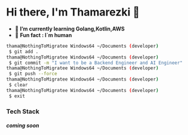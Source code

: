 # Hi there, I'm Thamarezki 👋

<!--
**NothingToMigratee/NothingToMigratee** is a ✨ _special_ ✨ repository because its `README.md` (this file) appears on your GitHub profile.

Here are some ideas to get you started:

- 🔭 I’m currently working on ...
- 🌱 I’m currently learning ...
- 👯 I’m looking to collaborate on ...
- 🤔 I’m looking for help with ...
- 💬 Ask me about ...
- 📫 How to reach me: ...
- 😄 Pronouns: ...
- ⚡ Fun fact: ...
-->
- 🦾 **I’m currently learning Golang,Kotlin,AWS**
- 🧑 **Fun fact : I`m human**

```bash
thama@NothingToMigratee Windows64 ~/Documents (developer)
 $ git add .
thama@NothingToMigratee Windows64 ~/Documents (developer)
 $ git commit -m "I want to be a Backend Engineer and AI Engineer"
thama@NothingToMigratee Windows64 ~/Documents (developer)
 $ git push --force
thama@NothingToMigratee Windows64 ~/Documents (developer)
 $ clear
thama@NothingToMigratee Windows64 ~/Documents (developer)
 $ exit
```
### Tech Stack 
##### *coming soon* 

